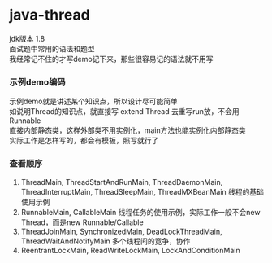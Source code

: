 # java-thread  
jdk版本 1.8   
面试题中常用的语法和题型   
我经常记不住的才写demo记下来，那些很容易记的语法就不用写    

  

### 示例demo编码  
示例demo就是讲述某个知识点，所以设计尽可能简单   
如说明Thread的知识点，就直接写 extend Thread 去重写run放，不会用Runnable  
直接内部静态类，这样外部类不用实例化，main方法也能实例化内部静态类      
实际工作是怎样写的，都会有模板，照写就行了   
  


### 查看顺序
1. ThreadMain, ThreadStartAndRunMain, ThreadDaemonMain, ThreadInterruptMain, ThreadSleepMain, ThreadMXBeanMain  线程的基础使用示例
2. RunnableMain, CallableMain  线程任务的使用示例，实际工作一般不会new Thread，而是new Runnable/Callable
3. ThreadJoinMain, SynchronizedMain, DeadLockThreadMain, ThreadWaitAndNotifyMain  多个线程间的竞争，协作
4. ReentrantLockMain, ReadWriteLockMain, LockAndConditionMain  
  






